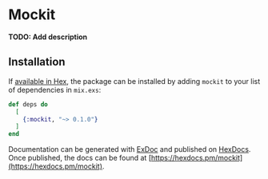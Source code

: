 # Mockit

**TODO: Add description**

## Installation

If [available in Hex](https://hex.pm/docs/publish), the package can be installed
by adding `mockit` to your list of dependencies in `mix.exs`:

```elixir
def deps do
  [
    {:mockit, "~> 0.1.0"}
  ]
end
```

Documentation can be generated with [ExDoc](https://github.com/elixir-lang/ex_doc)
and published on [HexDocs](https://hexdocs.pm). Once published, the docs can
be found at [https://hexdocs.pm/mockit](https://hexdocs.pm/mockit).

